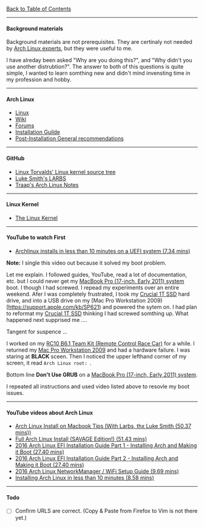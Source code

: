 [Back to Table of Contents](../README.md)
***

#### Background materials
Background materials are not prerequisites.  They are certinaly not needed by
[Arch Linux experts](https://www.archlinux.org), but they were useful to me.

I have alreday been asked "Why are you doing this?", and "Why didn't you use
another distrubtion?".  The answer to both of this questions is quite simple,
I wanted to learn somthing new and didn't mind invensting time in my profession
and hobby.

---
#### Arch Linux
* [Linux](https://www.archlinux.org)
* [Wiki](https://wiki.archlinux.org)
* [Forums](https://bbs.archlinux.org)
* [Installation Guilde](https://wiki.archlinux.org/index.php/Installation_guide)
* [Post-Installation General recommendations](https://wiki.archlinux.org/index.php/General_recommendations)

---
#### GitHub
* [Linux Torvalds' Linux kernel source tree](https://github.com/trovalds/linux)
* [Luke Smith's LARBS](https://github.com/LukeSmithxyz/LARBS)
* [Traap's Arch Linux Notes](https://github.com/Traap/archlinux)

---
#### Linux Kernel
* [The Linux Kernel](https://www.kernel.org) 

---
#### YouTube to watch First
* [Archlinux installs in less than 10 minutes on a UEFI system (7.34 mins)](https://www.youtube.com/watch?v=DfC5hgdtbWY)

**Note:** I single this video out because it solved my boot problem.

Let me explain.  I followed guides, YouTube, read a lot of documentation, etc.
but I could never get my [MacBook Pro (17-inch, Early 2011)
system](https://support.apple.com/kb/SP621) boot.  I though I had screwed.
I repead my experiments over an entire weekend.  Afer I was completely
frustrated, I took my [Crucial 1T SSD](www.curcial.com) hard drive, and into
a USB drive on my [Mac Pro Workstation 2009)[https://support.apple.com/kb/SP621) 
and powered the sytem on.  I had plan to reformat my [Crucial 1T
SSD](www.curcial.com) thinking I had screwed somthing up. What happened next
supprised me ....

Tangent for suspence ... 

I worked on my [RC10 B6.1 Team Kit (Remote Control Race Car)](https://www.associatedelectrnics.com/teamassociated/cars_and_trucsk/RC10B.1/Team)
for a while.  I returned my [Mac Pro Workstation 2009](https://support.apple.com/kb/SP621) and 
had a hardware failure. I was staring at **BLACK** sceen.  Then I noticed the upper lefthand
corner of my screen, it read `Arch Linux root: `.

Bottom line __Don't Use GRUB__ on a [MacBook Pro (17-inch, Early 2011) system](https://support.apple.com/kb/SP621).

I repeated all instructions and used video listed above to resovle my boot issues.

---
#### YouTube videos about Arch Linux 
* [Arch Linux Install on Macbook Tips (With Larbs, thx Luke Smith (50.37 mins))](https://www.youtube.com/watch?v=tOTR4wsqY1M)
* [Full Arch Linux Install (SAVAGE Edition!) (51.43 mins)](https://www.youtube.com/watch?v=4PBqpXO_UOc)
* [2016 Arch Linux EFI Installation Guide Part 1 - Installing Arch and Making it Boot (27.40 mins)](https://youtube.com/watch?v=OWBB8vtiz8)
* [2016 Arch Linux EFI Installation Guide Part 2 - Installing Arch and Making it Boot (27.40 mins)](https://youtube.com/watch?v=OWBB8vtiz8)
* [2016 Arch Linux NetworkManager / WiFi Setup Guide (9.69 mins)](https://youtube.com/watch?v=OWBB8vtiz8)
* [Installing Arch Linux in less than 10 minutes (8.58 mins)](https://youtube.com/watch?v=GKdPSGb9f5s&t=4s)

---
#### Todo
- [ ] Confirm URLS are correct. (Copy & Paste from Firefox to Vim is not there yet.)
